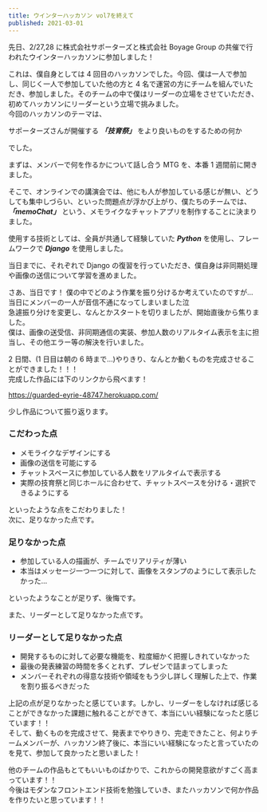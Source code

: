 ```yaml
---
title: ウインターハッカソン vol7を終えて
published: 2021-03-01
---
```


先日、2/27,28 に株式会社サポーターズと株式会社 Boyage Group の共催で行われたウインターハッカソンに参加しました！

これは、僕自身としては 4 回目のハッカソンでした。今回、僕は一人で参加し、同じく一人で参加していた他の方と 4 名で運営の方にチームを組んでいただき、参加しました。そのチームの中で僕はリーダーの立場をさせていただき、初めてハッカソンにリーダーという立場で挑みました。<br>
今回のハッカソンのテーマは、

サポーターズさんが開催する **_「技育祭」_** をより良いものをするための何か

でした。

まずは、メンバーで何を作るかについて話し合う MTG を、本番 1 週間前に開きました。

そこで、オンラインでの講演会では、他にも人が参加している感じが無い、どうしても集中しづらい、といった問題点が浮かび上がり、僕たちのチームでは、 **_「memoChat」_** という、メモライクなチャットアプリを制作することに決まりました。

使用する技術としては、全員が共通して経験していた **_Python_** を使用し、フレームワークで **_Django_** を使用しました。

当日までに、それぞれで Django の復習を行っていただき、僕自身は非同期処理や画像の送信について学習を進めました。<br>

さあ、当日です！ 僕の中でどのよう作業を振り分けるか考えていたのですが...<br>
当日にメンバーの一人が音信不通になってしまいました泣<br>
急遽振り分けを変更し、なんとかスタートを切りましたが、開始直後から焦りました。<br>
僕は、画像の送受信、非同期通信の実装、参加人数のリアルタイム表示を主に担当し、その他エラー等の解決を行いました。

2 日間、(1 日目は朝の 6 時まで...)やりきり、なんとか動くものを完成させることができました！！！<br>
完成した作品には下のリンクから飛べます！<br>

https://guarded-eyrie-48747.herokuapp.com/

少し作品について振り返ります。

### こだわった点

- メモライクなデザインにする
- 画像の送信を可能にする
- チャットスペースに参加している人数をリアルタイムで表示する
- 実際の技育祭と同じホールに合わせて、チャットスペースを分ける・選択できるようにする

といったような点をこだわりました！<br>
次に、足りなかった点です。

### 足りなかった点

- 参加している人の描画が、チームでリアリティが薄い
- 本当はメッセージ一つ一つに対して、画像をスタンプのようにして表示したかった...

といったようなことが足りず、後悔です。

また、リーダーとして足りなかった点です。

### リーダーとして足りなかった点

- 開発するものに対して必要な機能を、粒度細かく把握しきれていなかった
- 最後の発表練習の時間を多くとれず、プレゼンで詰まってしまった
- メンバーそれぞれの得意な技術や領域をもう少し詳しく理解した上で、作業を割り振るべきだった

上記の点が足りなかったと感じています。しかし、リーダーをしなければ感じることができなかった課題に触れることができて、本当にいい経験になったと感じています！！<br>
そして、動くものを完成させて、発表までやりきり、完走できたこと、何よりチームメンバーが、ハッカソン終了後に、本当にいい経験になったと言っていたのを見て、参加して良かったと思いました！<br>

他のチームの作品もとてもいいものばかりで、これからの開発意欲がすごく高まっています！！<br>
今後はモダンなフロントエンド技術を勉強していき、またハッカソンで何か作品を作りたいと思っています！！
